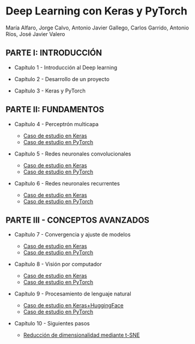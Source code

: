 # Deep Learning con Keras y PyTorch

María Alfaro, Jorge Calvo, Antonio Javier Gallego, Carlos Garrido, Antonio Ríos, José Javier Valero

## PARTE I: INTRODUCCIÓN

- Capítulo 1 - Introducción al Deep learning

- Capítulo 2 - Desarrollo de un proyecto

- Capítulo 3 - Keras y PyTorch

## PARTE II: FUNDAMENTOS

- Capítulo 4 - Perceptrón multicapa

  - [Caso de estudio en Keras](Cap4/Cap4_Keras.ipynb)
  - [Caso de estudio en PyTorch](Cap4/Cap4_PyTorch.ipynb)

- Capítulo 5 - Redes neuronales convolucionales

  - [Caso de estudio en Keras](Cap5/Cap5_Keras.ipynb)
  - [Caso de estudio en PyTorch](Cap5/Cap5_PyTorch.ipynb)

- Capítulo 6 - Redes neuronales recurrentes
  - [Caso de estudio en Keras](Cap6/Cap6_Keras.ipynb)
  - [Caso de estudio en PyTorch](Cap6/Cap6_PyTorch.ipynb)

## PARTE III - CONCEPTOS AVANZADOS

- Capítulo 7 - Convergencia y ajuste de modelos

  - [Caso de estudio en Keras](Cap7/Cap7_Keras.ipynb)
  - [Caso de estudio en PyTorch](Cap7/Cap7_PyTorch.ipynb)

- Capítulo 8 - Visión por computador

  - [Caso de estudio en Keras](Cap8/Cap8_Keras.ipynb)
  - [Caso de estudio en PyTorch](Cap8/Cap8_PyTorch.ipynb)

- Capítulo 9 - Procesamiento de lenguaje natural

  - [Caso de estudio en Keras+HuggingFace](Cap9/Cap9_Keras+Hugging_Face.ipynb)
  - [Caso de estudio en PyTorch](Cap9/Cap9_PyTorch.ipynb)

- Capítulo 10 - Siguientes pasos
  - [Reducción de dimensionalidad mediante t-SNE](Cap10/MNIST_tSNE.ipynb)

<br>

<br>
